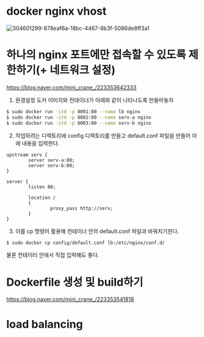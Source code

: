 # docker nginx vhost
![304601299-878eaf6a-18bc-4467-8b3f-5086de8ff3a1](https://github.com/papercrane55123/docker-nginx-vhost/assets/150432433/4e1b47ab-0550-4799-86ea-898f27cff012)

# 하나의 nginx 포트에만 접속할 수 있도록 제한하기(+ 네트워크 설정)
https://blog.naver.com/mini_crane_/223353642333

1) 환경설정
도커 이미지와 컨테이너가 아래와 같이 나타나도록 만들어놓자
```sh
$ sudo docker run -itd -p 8001:80 --name lb nginx
$ sudo docker run -itd -p 8002:80 --name serv-a nginx
$ sudo docker run -itd -p 8003:80 --name serv-b nginx
```

2) 작업하려는 디렉토리에 config 디렉토리를 만들고 default.conf 파일을 만들어 아래 내용을 입력한다.
```
upstream serv {
        server serv-a:80;
        server serv-b:80;
}

server {
        listen 80;

        location /
        {
                proxy_pass http://serv;
        }
}
```

3) 이를 cp 명령어 활용해 컨테이너 안의 default.conf 파일과 바꿔치기한다.
```sh
$ sudo docker cp config/default.conf lb:/etc/nginx/conf.d/
```
물론 컨테이터 안에서 직접 입력해도 좋다.

# Dockerfile 생성 및 build하기
https://blog.naver.com/mini_crane_/223353541818

# load balancing
